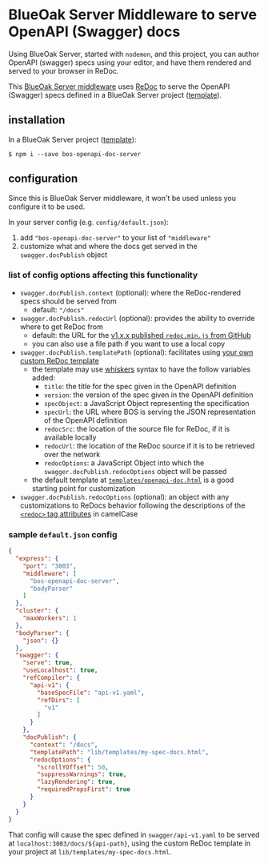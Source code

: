 # BlueOak Server Middleware to serve OpenAPI (Swagger) docs

Using BlueOak Server, started with `nodemon`, and this project, you can author OpenAPI (swagger) 
specs using your editor, and have them rendered and served to your browser in ReDoc.

This [BlueOak Server middleware](https://github.com/BlueOakJS/blueoak-server/wiki/Middleware) uses [ReDoc](https://github.com/Rebilly/redoc) to serve the OpenAPI (Swagger) specs defined in
a BlueOak Server project ([template](https://github.com/BlueOakJS/blueoak-server-template)).

## installation

In a BlueOak Server project ([template](https://github.com/BlueOakJS/blueoak-server-template)):

```
$ npm i --save bos-openapi-doc-server
```

## configuration

Since this is BlueOak Server middleware, it won't be used unless you configure it to be used.

In your server config (e.g. `config/default.json`):

1. add `"bos-openapi-doc-server"` to your list of `"middleware"`
2. customize what and where the docs get served in the `swagger.docPublish` object

### list of config options affecting this functionality

* `swagger.docPublish.context` (optional): where the ReDoc-rendered specs should be served from
  * default: `"/docs"`
* `swagger.docPublish.redocUrl` (optional): provides the ability to override where to get ReDoc from
  * default: the URL for the [v1.x.x published `redoc.min.js` from GitHub](https://github.com/Rebilly/redoc#releases)
  * you can also use a file path if you want to use a local copy
* `swagger.docPublish.templatePath` (optional): facilitates using [your own custom ReDoc template](https://github.com/Rebilly/redoc#configuration)
  * the template may use [whiskers](https://github.com/gsf/whiskers.js) syntax to have the follow variables added:
    * `title`: the title for the spec given in the OpenAPI definition
    * `version`: the version of the spec given in the OpenAPI definition
    * `specObject`: a JavaScript Object representing the specification
    * `specUrl`: the URL where BOS is serving the JSON representation of the OpenAPI definition
    * `redocSrc`: the location of the source file for ReDoc, if it is available locally
    * `redocUrl`: the location of the ReDoc source if it is to be retrieved over the network
    * `redocOptions`: a JavaScript Object into which the `swagger.docPublish.redocOptions` object will be passed
  * the default template at [`templates/openapi-doc.html`](./templates/openapi-doc.html) is a good starting point for customization
* `swagger.docPublish.redocOptions` (optional): an object with any customizations to ReDocs behavior following the descriptions of the [`<redoc>` tag attributes](https://github.com/Rebilly/redoc#redoc-tag-attributes) in camelCase

### sample `default.json` config

```json
{
  "express": {
    "port": "3003",
    "middleware": [
      "bos-openapi-doc-server",
      "bodyParser"
    ]
  },
  "cluster": {
    "maxWorkers": 1
  },
  "bodyParser": {
    "json": {}
  },
  "swagger": {
    "serve": true,
    "useLocalhost": true,
    "refCompiler": {
      "api-v1": {
        "baseSpecFile": "api-v1.yaml",
        "refDirs": [
          "v1"
        ]
      }
    },
    "docPublish": {
      "context": "/docs",
      "templatePath": "lib/templates/my-spec-docs.html",
      "redocOptions": {
        "scrollYOffset": 50,
        "suppressWarnings": true,
        "lazyRendering": true,
        "requiredPropsFirst": true
      }
    }
  }
}
```

That config will cause the spec defined in `swagger/api-v1.yaml` to be served at 
`localhost:3003/docs/${api-path}`, using the custom ReDoc template in your project
at `lib/templates/my-spec-docs.html`.
